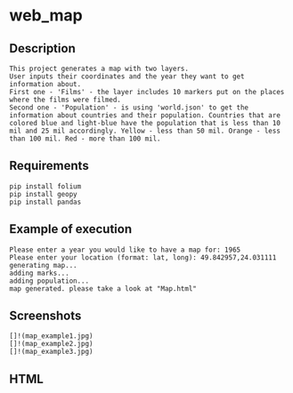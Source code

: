 # web_map
## Description
    This project generates a map with two layers. 
    User inputs their coordinates and the year they want to get information about.
    First one - 'Films' - the layer includes 10 markers put on the places where the films were filmed.
    Second one - 'Population' - is using 'world.json' to get the information about countries and their population. Countries that are colored blue and light-blue have the population that is less than 10 mil and 25 mil accordingly. Yellow - less than 50 mil. Orange - less than 100 mil. Red - more than 100 mil.

## Requirements
    pip install folium
    pip install geopy
    pip install pandas

## Example of execution
    Please enter a year you would like to have a map for: 1965
    Please enter your location (format: lat, long): 49.842957,24.031111
    generating map...
    adding marks...
    adding population...
    map generated. please take a look at "Map.html"

## Screenshots
    []!(map_example1.jpg)
    []!(map_example2.jpg)
    []!(map_example3.jpg)

## HTML
